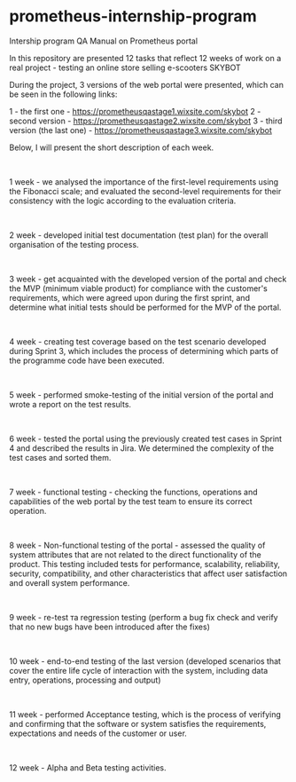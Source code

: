 # prometheus-internship-program
Intership program QA Manual on Prometheus portal

In this repository are presented 12 tasks that reflect 12 weeks of work on a real project - testing an online store selling e-scooters SKYBOT

During the project, 3 versions of the web portal were presented, which can be seen in the following links:

1 - the first one - https://prometheusqastage1.wixsite.com/skybot
2 - second version - https://prometheusqastage2.wixsite.com/skybot
3 - third version (the last one) - https://prometheusqastage3.wixsite.com/skybot

<p>
Below, I will present the short description of each week.
</p>
<br>
<p>
1 week - we analysed the importance of the first-level requirements using the Fibonacci scale; and evaluated the second-level requirements for their consistency with the logic according to the evaluation criteria.
</p>
<br>
<p>
2 week - developed initial test documentation (test plan) for the overall organisation of the testing process.
</p>
<br>
<p>
3 week - get acquainted with the developed version of the portal and check the MVP (minimum viable product) for compliance with the customer's requirements, which were agreed upon during the first sprint, and determine what initial tests should be performed for the MVP of the portal.
</p>
<br>
<p>
4 week - creating test coverage based on the test scenario developed during Sprint 3, which includes the process of determining which parts of the programme code have been executed.
</p>
<br>
<p>
5 week - performed smoke-testing of the initial version of the portal and wrote a report on the test results.
</p>  
<br>
<p>
6 week - tested the portal using the previously created test cases in Sprint 4 and described the results in Jira. We determined the complexity of the test cases and sorted them.
</p> 
<br>
<p>
7 week - functional testing - checking the functions, operations and capabilities of the web portal by the test team to ensure its correct operation.
</p>
<br>
<p>
8 week - Non-functional testing of the portal - assessed the quality of system attributes that are not related to the direct functionality of the product. This testing included tests for performance, scalability, reliability, security, compatibility, and other characteristics that affect user satisfaction and overall system performance.
</p>
<br>
<p>
9 week - re-test та regression testing (perform a bug fix check and verify that no new bugs have been introduced after the fixes)
</p>
<br>
<p>
10 week - end-to-end testing of the last version (developed scenarios that cover the entire life cycle of interaction with the system, including data entry, operations, processing and output)
</p>
<br>
<p>
11 week - performed Acceptance testing, which is the process of verifying and confirming that the software or system satisfies the requirements, expectations and needs of the customer or user.
</p>
<br>
<p>
12 week - Alpha and Beta testing activities.
</p>
<br>
